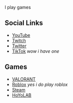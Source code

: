 I play games

## Social Links
- [YouTube](https://www.youtube.com/channel/UClmV5np_xrpIs0By7jvm56Q)
- [Twitch](https://twitch.tv/kraftaffix)
- [Twitter](https://twitter.com/kraftaffix)
- [TikTok](https://www.tiktok.com/@kraftaffix) _wow i have one_

## Games
- [VALORANT](https://tracker.gg/valorant/profile/riot/TTV%20kraftaffix%234298/overview)
- [Roblox](https://www.roblox.com/users/446872763/profile) _yes i do play roblox_
- [Steam](https://steamcommunity.com/id/KraftAffix/)
- [HoYoLAB](https://www.hoyolab.com/accountCenter/postList?id=101293298)
